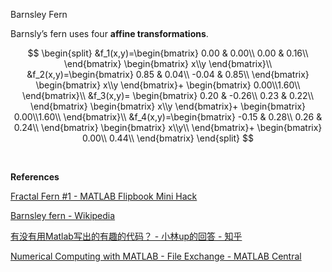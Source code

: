 Barnsley Fern

Barnsly’s fern uses four **affine transformations**.








$$
\begin{split}
&f_1(x,y)=\begin{bmatrix}
0.00 & 0.00\\
0.00 & 0.16\\
\end{bmatrix}
\begin{bmatrix}
x\\y
\end{bmatrix}\\
&f_2(x,y)=\begin{bmatrix}
0.85 & 0.04\\
-0.04 & 0.85\\
\end{bmatrix}
\begin{bmatrix}
x\\y
\end{bmatrix}+
\begin{bmatrix}
0.00\\1.60\\
\end{bmatrix}\\
&f_3(x,y)=
\begin{bmatrix}
0.20 & -0.26\\
0.23 & 0.22\\
\end{bmatrix}
\begin{bmatrix}
x\\y
\end{bmatrix}+
\begin{bmatrix}
0.00\\1.60\\
\end{bmatrix}\\
&f_4(x,y)=\begin{bmatrix}
-0.15 & 0.28\\
0.26 & 0.24\\
\end{bmatrix}
\begin{bmatrix}
x\\y\\
\end{bmatrix}+
\begin{bmatrix}
0.00\\
0.44\\
\end{bmatrix}
\end{split}
$$




<br>

**References**

[Fractal Fern #1 - MATLAB Flipbook Mini Hack](https://ww2.mathworks.cn/matlabcentral/communitycontests/contests/6/entries/12762)

[Barnsley fern - Wikipedia](https://en.wikipedia.org/wiki/Barnsley_fern)

[有没有用Matlab写出的有趣的代码？ - 小林up的回答 - 知乎](https://www.zhihu.com/question/301995846/answer/2889331145)

[Numerical Computing with MATLAB - File Exchange - MATLAB Central](https://ww2.mathworks.cn/matlabcentral/fileexchange/37976-numerical-computing-with-matlab)

